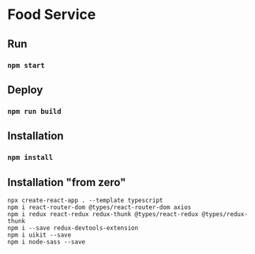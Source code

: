 # Food Service

## Run

### `npm start`

## Deploy

### `npm run build`

## Installation

### `npm install`

## Installation "from zero"

    npx create-react-app . --template typescript
    npm i react-router-dom @types/react-router-dom axios
    npm i redux react-redux redux-thunk @types/react-redux @types/redux-thunk
    npm i --save redux-devtools-extension
    npm i uikit --save
    npm i node-sass --save
